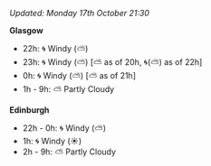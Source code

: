 *Updated: Monday 17th October 21:30*

**Glasgow**

* 22h: :cyclone: Windy (:partly_sunny:)
* 23h: :cyclone: Windy (:partly_sunny:) [:partly_sunny: as of 20h, :cyclone:(:partly_sunny:) as of 22h]
* 0h: :cyclone: Windy (:partly_sunny:) [:partly_sunny: as of 21h]
* 1h - 9h: :partly_sunny: Partly Cloudy

**Edinburgh**

* 22h - 0h: :cyclone: Windy (:partly_sunny:)
* 1h: :cyclone: Windy (:sunny:)
* 2h - 9h: :partly_sunny: Partly Cloudy
